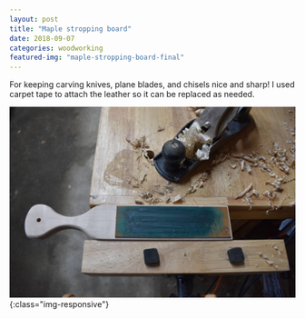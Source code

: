 ```yaml
---
layout: post
title: "Maple stropping board"
date: 2018-09-07
categories: woodworking 
featured-img: "maple-stropping-board-final"
---
```


For keeping carving knives, plane blades, and chisels nice and sharp! I used carpet tape to attach the leather so it can be replaced as needed.

![maple-stropping-board-final](/assets/img/posts/maple-stropping-board-final.jpg){:class="img-responsive"}
